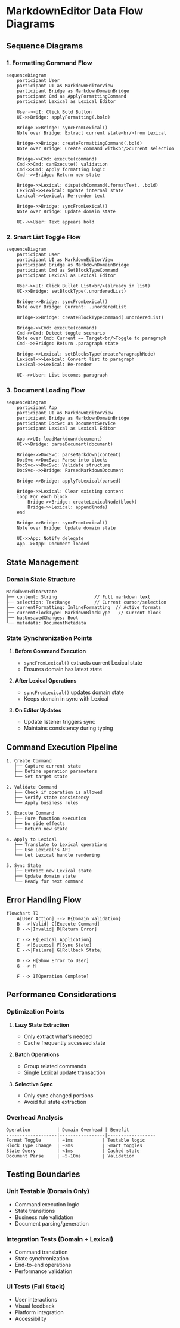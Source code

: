 # MarkdownEditor Data Flow Diagrams

## Sequence Diagrams

### 1. Formatting Command Flow

```mermaid
sequenceDiagram
    participant User
    participant UI as MarkdownEditorView
    participant Bridge as MarkdownDomainBridge
    participant Cmd as ApplyFormattingCommand
    participant Lexical as Lexical Editor
    
    User->>UI: Click Bold Button
    UI->>Bridge: applyFormatting(.bold)
    
    Bridge->>Bridge: syncFromLexical()
    Note over Bridge: Extract current state<br/>from Lexical
    
    Bridge->>Bridge: createFormattingCommand(.bold)
    Note over Bridge: Create command with<br/>current selection
    
    Bridge->>Cmd: execute(command)
    Cmd->>Cmd: canExecute() validation
    Cmd->>Cmd: Apply formatting logic
    Cmd-->>Bridge: Return new state
    
    Bridge->>Lexical: dispatchCommand(.formatText, .bold)
    Lexical->>Lexical: Update internal state
    Lexical->>Lexical: Re-render text
    
    Bridge->>Bridge: syncFromLexical()
    Note over Bridge: Update domain state
    
    UI-->>User: Text appears bold
```

### 2. Smart List Toggle Flow

```mermaid
sequenceDiagram
    participant User
    participant UI as MarkdownEditorView
    participant Bridge as MarkdownDomainBridge
    participant Cmd as SetBlockTypeCommand
    participant Lexical as Lexical Editor
    
    User->>UI: Click Bullet List<br/>(already in list)
    UI->>Bridge: setBlockType(.unorderedList)
    
    Bridge->>Bridge: syncFromLexical()
    Note over Bridge: Current: .unorderedList
    
    Bridge->>Bridge: createBlockTypeCommand(.unorderedList)
    
    Bridge->>Cmd: execute(command)
    Cmd->>Cmd: Detect toggle scenario
    Note over Cmd: Current == Target<br/>Toggle to paragraph
    Cmd-->>Bridge: Return .paragraph state
    
    Bridge->>Lexical: setBlocksType(createParagraphNode)
    Lexical->>Lexical: Convert list to paragraph
    Lexical->>Lexical: Re-render
    
    UI-->>User: List becomes paragraph
```

### 3. Document Loading Flow

```mermaid
sequenceDiagram
    participant App
    participant UI as MarkdownEditorView
    participant Bridge as MarkdownDomainBridge
    participant DocSvc as DocumentService
    participant Lexical as Lexical Editor
    
    App->>UI: loadMarkdown(document)
    UI->>Bridge: parseDocument(document)
    
    Bridge->>DocSvc: parseMarkdown(content)
    DocSvc->>DocSvc: Parse into blocks
    DocSvc->>DocSvc: Validate structure
    DocSvc-->>Bridge: ParsedMarkdownDocument
    
    Bridge->>Bridge: applyToLexical(parsed)
    
    Bridge->>Lexical: Clear existing content
    loop For each block
        Bridge->>Bridge: createLexicalNode(block)
        Bridge->>Lexical: append(node)
    end
    
    Bridge->>Bridge: syncFromLexical()
    Note over Bridge: Update domain state
    
    UI->>App: Notify delegate
    App-->>App: Document loaded
```

## State Management

### Domain State Structure

```
MarkdownEditorState
├── content: String              // Full markdown text
├── selection: TextRange         // Current cursor/selection
├── currentFormatting: InlineFormatting  // Active formats
├── currentBlockType: MarkdownBlockType   // Current block
├── hasUnsavedChanges: Bool
└── metadata: DocumentMetadata
```

### State Synchronization Points

1. **Before Command Execution**
   - `syncFromLexical()` extracts current Lexical state
   - Ensures domain has latest state

2. **After Lexical Operations**
   - `syncFromLexical()` updates domain state
   - Keeps domain in sync with Lexical

3. **On Editor Updates**
   - Update listener triggers sync
   - Maintains consistency during typing

## Command Execution Pipeline

```
1. Create Command
   ├── Capture current state
   ├── Define operation parameters
   └── Set target state

2. Validate Command
   ├── Check if operation is allowed
   ├── Verify state consistency
   └── Apply business rules

3. Execute Command
   ├── Pure function execution
   ├── No side effects
   └── Return new state

4. Apply to Lexical
   ├── Translate to Lexical operations
   ├── Use Lexical's API
   └── Let Lexical handle rendering

5. Sync State
   ├── Extract new Lexical state
   ├── Update domain state
   └── Ready for next command
```

## Error Handling Flow

```mermaid
flowchart TD
    A[User Action] --> B{Domain Validation}
    B -->|Valid| C[Execute Command]
    B -->|Invalid| D[Return Error]
    
    C --> E{Lexical Application}
    E -->|Success| F[Sync State]
    E -->|Failure| G[Rollback State]
    
    D --> H[Show Error to User]
    G --> H
    
    F --> I[Operation Complete]
```

## Performance Considerations

### Optimization Points

1. **Lazy State Extraction**
   - Only extract what's needed
   - Cache frequently accessed state

2. **Batch Operations**
   - Group related commands
   - Single Lexical update transaction

3. **Selective Sync**
   - Only sync changed portions
   - Avoid full state extraction

### Overhead Analysis

```
Operation          | Domain Overhead | Benefit
-------------------|-----------------|------------------
Format Toggle      | ~1ms           | Testable logic
Block Type Change  | ~2ms           | Smart toggles
State Query        | <1ms           | Cached state
Document Parse     | ~5-10ms        | Validation
```

## Testing Boundaries

### Unit Testable (Domain Only)
- Command execution logic
- State transitions
- Business rule validation
- Document parsing/generation

### Integration Tests (Domain + Lexical)
- Command translation
- State synchronization
- End-to-end operations
- Performance validation

### UI Tests (Full Stack)
- User interactions
- Visual feedback
- Platform integration
- Accessibility